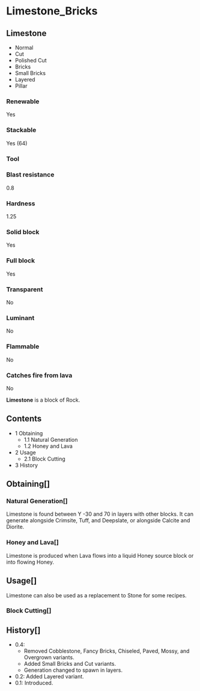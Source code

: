 # Limestone_Bricks

## Limestone

- Normal
- Cut
- Polished Cut
- Bricks
- Small Bricks
- Layered
- Pillar

### Renewable

Yes

### Stackable

Yes (64)

### Tool

### Blast resistance

0.8

### Hardness

1.25

### Solid block

Yes

### Full block

Yes

### Transparent

No

### Luminant

No

### Flammable

No

### Catches fire from lava

No

**Limestone** is a block of Rock.

## Contents

- 1 Obtaining
    - 1.1 Natural Generation
    - 1.2 Honey and Lava
- 2 Usage
    - 2.1 Block Cutting
- 3 History

## Obtaining[]

### Natural Generation[]

Limestone is found between Y -30 and 70 in layers with other blocks. It can generate alongside Crimsite, Tuff, and Deepslate, or alongside Calcite and Diorite.

### Honey and Lava[]

Limestone is produced when Lava flows into a liquid Honey source block or into flowing Honey.

## Usage[]

Limestone can also be used as a replacement to Stone for some recipes.

### Block Cutting[]

## History[]

- 0.4:
    - Removed Cobblestone, Fancy Bricks, Chiseled, Paved, Mossy, and Overgrown variants.
    - Added Small Bricks and Cut variants.
    - Generation changed to spawn in layers.
- 0.2: Added Layered variant.
- 0.1: Introduced.
